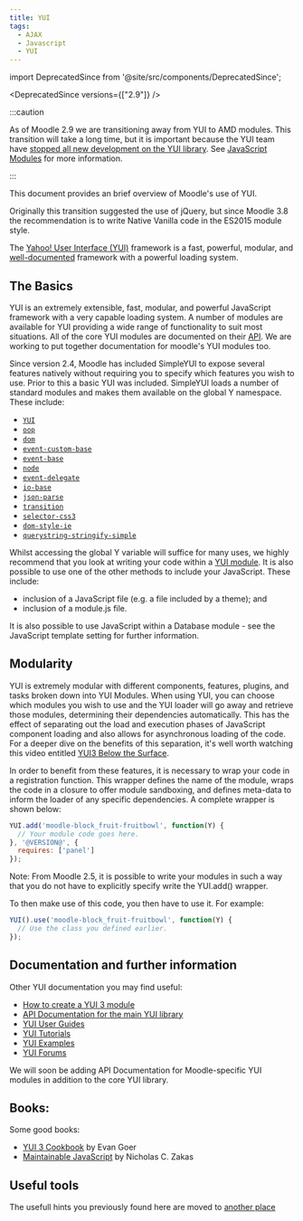 ```yaml
---
title: YUI
tags:
  - AJAX
  - Javascript
  - YUI
---
```


import DeprecatedSince from '@site/src/components/DeprecatedSince';

<DeprecatedSince versions={["2.9"]} />

:::caution

As of Moodle 2.9 we are transitioning away from YUI to AMD modules. This transition will take a long time, but it is important because the YUI team have [stopped all new development on the YUI library](http://yahooeng.tumblr.com/post/96098168666/important-announcement-regarding-yui). See [JavaScript Modules](https://docs.moodle.org/dev/_Javascript_Modules_) for more information.

:::

This document provides an brief overview of Moodle's use of YUI.

Originally this transition suggested the use of jQuery, but since Moodle 3.8 the recommendation is to write Native Vanilla code in the ES2015 module style.

The [Yahoo! User Interface (YUI)](http://yuilibrary.com) framework is a fast, powerful, modular, and [well-documented](http://yuilibrary.com/yui/docs/api/) framework with a powerful loading system.

## The Basics

YUI is an extremely extensible, fast, modular, and powerful JavaScript framework with a very capable loading system.
A number of modules are available for YUI providing a wide range of functionality to suit most situations.
All of the core YUI modules are documented on their [API](http://yuilibrary.com/yui/docs/api/). We are working to put together documentation for moodle's YUI modules too.

Since version 2.4, Moodle has included SimpleYUI to expose several features natively without requiring you to specify which features you wish to use. Prior to this a basic YUI was included. SimpleYUI loads a number of standard modules and makes them available on the global Y namespace. These include:

- [`YUI`](http://yuilibrary.com/yui/docs/api/classes/YUI.html)
- [`oop`](http://yuilibrary.com/yui/docs/api/modules/oop.html)
- [`dom`](http://yuilibrary.com/yui/docs/api/classes/DOM.html)
- [`event-custom-base`](http://yuilibrary.com/yui/docs/api/modules/event-custom-base.html)
- [`event-base`](http://yuilibrary.com/yui/docs/api/modules/event-base.html)
- [`node`](http://yuilibrary.com/yui/docs/api/classes/Node.html)
- [`event-delegate`](http://yuilibrary.com/yui/docs/api/modules/event-delegate.html)
- [`io-base`](http://yuilibrary.com/yui/docs/api/modules/io-base.html)
- [`json-parse`](http://yuilibrary.com/yui/docs/api/modules/json-parse.html)
- [`transition`](http://yuilibrary.com/yui/docs/api/modules/transition.html)
- [`selector-css3`](http://yuilibrary.com/yui/docs/api/modules/selector-css3.html)
- [`dom-style-ie`](http://yuilibrary.com/yui/docs/api/modules/dom-style-ie.html)
- [`querystring-stringify-simple`](http://yuilibrary.com/yui/docs/api/modules/querystring-stringify-simple.html)

Whilst accessing the global Y variable will suffice for many uses, we highly recommend that you look at writing your code within a [YUI module](https://docs.moodle.org/dev/How_to_create_a_YUI_3_module). It is also possible to use one of the other methods to include your JavaScript. These include:

- inclusion of a JavaScript file (e.g. a file included by a theme); and
- inclusion of a module.js file.

It is also possible to use JavaScript within a Database module - see the JavaScript template setting for further information.

## Modularity

YUI is extremely modular with different components, features, plugins, and tasks broken down into YUI Modules. When using YUI, you can choose which modules you wish to use and the YUI loader will go away and retrieve those modules, determining their dependencies automatically. This has the effect of separating out the load and execution phases of JavaScript component loading and also allows for asynchronous loading of the code. For a deeper dive on the benefits of this separation, it's well worth watching this video entitled [YUI3 Below the Surface](http://www.youtube.com/watch?v=XdM0GJEnlNU).

In order to benefit from these features, it is necessary to wrap your code in a registration function. This wrapper defines the name of the module, wraps the code in a closure to offer module sandboxing, and defines meta-data to inform the loader of any specific dependencies. A complete wrapper is shown below:

```javascript
YUI.add('moodle-block_fruit-fruitbowl', function(Y) {
  // Your module code goes here.
}, '@VERSION@', {
  requires: ['panel']
});
```

Note: From Moodle 2.5, it is possible to write your modules in such a way that you do not have to explicitly specify write the YUI.add() wrapper.

To then make use of this code, you then have to use it. For example:

```javascript
YUI().use('moodle-block_fruit-fruitbowl', function(Y) {
  // Use the class you defined earlier.
});
```

## Documentation and further information

Other YUI documentation you may find useful:

- [How to create a YUI 3 module](https://docs.moodle.org/dev/How_to_create_a_YUI_3_module)
- [API Documentation for the main YUI library](http://yuilibrary.com/yui/docs/api/)
- [YUI User Guides](http://yuilibrary.com/yui/docs/guides/)
- [YUI Tutorials](http://yuilibrary.com/yui/docs/tutorials/)
- [YUI Examples](http://yuilibrary.com/yui/docs/examples/)
- [YUI Forums](http://yuilibrary.com/forum/)

We will soon be adding API Documentation for Moodle-specific YUI modules in addition to the core YUI library.

## Books:

<!-- cspell:ignore Zakas -->

Some good books:

- [YUI 3 Cookbook](http://shop.oreilly.com/product/0636920013303.do) by Evan Goer
- [Maintainable JavaScript](http://shop.oreilly.com/product/0636920025245.do) by Nicholas C. Zakas

## Useful tools

The usefull hints you previously found here are moved to [another place](https://moodledev.io/docs/guides/javascript#tools)

